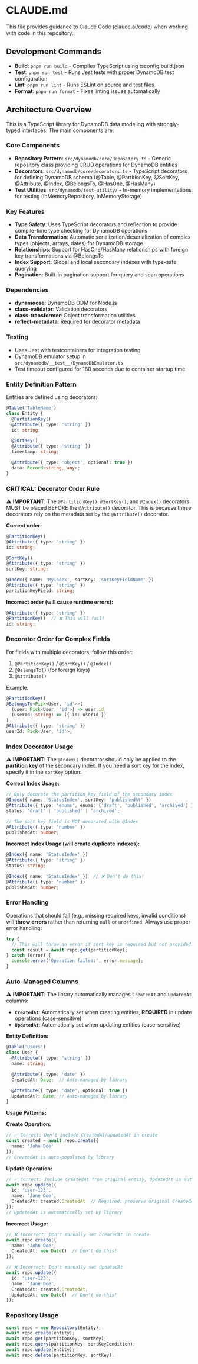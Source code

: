 # CLAUDE.md

This file provides guidance to Claude Code (claude.ai/code) when working with code in this repository.

## Development Commands

- **Build**: `pnpm run build` - Compiles TypeScript using tsconfig.build.json
- **Test**: `pnpm run test` - Runs Jest tests with proper DynamoDB test configuration
- **Lint**: `pnpm run lint` - Runs ESLint on source and test files
- **Format**: `pnpm run format` - Fixes linting issues automatically

## Architecture Overview

This is a TypeScript library for DynamoDB data modeling with strongly-typed interfaces. The main components are:

### Core Components

- **Repository Pattern**: `src/dynamodb/core/Repository.ts` - Generic repository class providing CRUD operations for DynamoDB entities
- **Decorators**: `src/dynamodb/core/decorators.ts` - TypeScript decorators for defining DynamoDB schema (@Table, @PartitionKey, @SortKey, @Attribute, @Index, @BelongsTo, @HasOne, @HasMany)
- **Test Utilities**: `src/dynamodb/test-utility/` - In-memory implementations for testing (InMemoryRepository, InMemoryStorage)

### Key Features

- **Type Safety**: Uses TypeScript decorators and reflection to provide compile-time type checking for DynamoDB operations
- **Data Transformation**: Automatic serialization/deserialization of complex types (objects, arrays, dates) for DynamoDB storage
- **Relationships**: Support for HasOne/HasMany relationships with foreign key transformations via @BelongsTo
- **Index Support**: Global and local secondary indexes with type-safe querying
- **Pagination**: Built-in pagination support for query and scan operations

### Dependencies

- **dynamoose**: DynamoDB ODM for Node.js
- **class-validator**: Validation decorators
- **class-transformer**: Object transformation utilities
- **reflect-metadata**: Required for decorator metadata

### Testing

- Uses Jest with testcontainers for integration testing
- DynamoDB emulator setup in `src/dynamodb/__test__/DynamoDbEmulator.ts`
- Test timeout configured for 180 seconds due to container startup time

### Entity Definition Pattern

Entities are defined using decorators:

```typescript
@Table('TableName')
class Entity {
  @PartitionKey()
  @Attribute({ type: 'string' })
  id: string;

  @SortKey()
  @Attribute({ type: 'string' })
  timestamp: string;

  @Attribute({ type: 'object', optional: true })
  data: Record<string, any>;
}
```

### CRITICAL: Decorator Order Rule

⚠️ **IMPORTANT**: The `@PartitionKey()`, `@SortKey()`, and `@Index()` decorators MUST be placed BEFORE the `@Attribute()` decorator. This is because these decorators rely on the metadata set by the `@Attribute()` decorator.

**Correct order:**
```typescript
@PartitionKey()
@Attribute({ type: 'string' })
id: string;

@SortKey()
@Attribute({ type: 'string' })
sortKey: string;

@Index({ name: 'MyIndex', sortKey: 'sortKeyFieldName' })
@Attribute({ type: 'string' })
partitionKeyField: string;
```

**Incorrect order (will cause runtime errors):**
```typescript
@Attribute({ type: 'string' })
@PartitionKey()  // ❌ This will fail!
id: string;
```

### Decorator Order for Complex Fields

For fields with multiple decorators, follow this order:
1. `@PartitionKey()` / `@SortKey()` / `@Index()`
2. `@BelongsTo()` (for foreign keys)
3. `@Attribute()`

Example:
```typescript
@PartitionKey()
@BelongsTo<Pick<User, 'id'>>(
  (user: Pick<User, 'id'>) => user.id,
  (userId: string) => ({ id: userId })
)
@Attribute({ type: 'string' })
userId: Pick<User, 'id'>;
```

### Index Decorator Usage

⚠️ **IMPORTANT**: The `@Index()` decorator should only be applied to the **partition key** of the secondary index. If you need a sort key for the index, specify it in the `sortKey` option:

**Correct Index Usage:**
```typescript
// Only decorate the partition key field of the secondary index
@Index({ name: 'StatusIndex', sortKey: 'publishedAt' })
@Attribute({ type: 'enums', enums: ['draft', 'published', 'archived'] })
status: 'draft' | 'published' | 'archived';

// The sort key field is NOT decorated with @Index
@Attribute({ type: 'number' })
publishedAt: number;
```

**Incorrect Index Usage (will create duplicate indexes):**
```typescript
@Index({ name: 'StatusIndex' })
@Attribute({ type: 'string' })
status: string;

@Index({ name: 'StatusIndex' })  // ❌ Don't do this!
@Attribute({ type: 'number' })
publishedAt: number;
```

### Error Handling

Operations that should fail (e.g., missing required keys, invalid conditions) will **throw errors** rather than returning `null` or `undefined`. Always use proper error handling:

```typescript
try {
  // This will throw an error if sort key is required but not provided
  const result = await repo.get(partitionKey);
} catch (error) {
  console.error('Operation failed:', error.message);
}
```

### Auto-Managed Columns

⚠️ **IMPORTANT**: The library automatically manages `CreatedAt` and `UpdatedAt` columns:

- **`CreatedAt`**: Automatically set when creating entities, **REQUIRED** in update operations (case-sensitive)
- **`UpdatedAt`**: Automatically set when updating entities (case-sensitive)

**Entity Definition:**
```typescript
@Table('Users')
class User {
  @Attribute({ type: 'string' })
  name: string;

  @Attribute({ type: 'date' })
  CreatedAt: Date;  // Auto-managed by library

  @Attribute({ type: 'date', optional: true })
  UpdatedAt?: Date; // Auto-managed by library
}
```

**Usage Patterns:**

**Create Operation:**
```typescript
// ✅ Correct: Don't include CreatedAt/UpdatedAt in create
const created = await repo.create({
  name: 'John Doe'
});
// CreatedAt is auto-populated by library
```

**Update Operation:**
```typescript
// ✅ Correct: Include CreatedAt from original entity, UpdatedAt is auto-managed
await repo.update({
  id: 'user-123',
  name: 'Jane Doe',
  CreatedAt: created.CreatedAt  // Required: preserve original CreatedAt
});
// UpdatedAt is automatically set by library
```

**Incorrect Usage:**
```typescript
// ❌ Incorrect: Don't manually set CreatedAt in create
await repo.create({
  name: 'John Doe',
  CreatedAt: new Date()  // Don't do this!
});

// ❌ Incorrect: Don't manually set UpdatedAt
await repo.update({
  id: 'user-123', 
  name: 'Jane Doe',
  CreatedAt: created.CreatedAt,
  UpdatedAt: new Date()  // Don't do this!
});
```

### Repository Usage

```typescript
const repo = new Repository(Entity);
await repo.create(entity);
await repo.get(partitionKey, sortKey);
await repo.query(partitionKey, sortKeyCondition);
await repo.update(entity);
await repo.delete(partitionKey, sortKey);
```